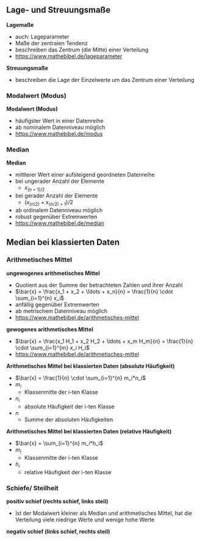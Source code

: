 ## Lage- und Streuungsmaße

**Lagemaße** 
- auch: Lageparameter
- Maße der zentralen Tendenz
- beschreiben das Zentrum (die Mitte) einer Verteilung
- https://www.mathebibel.de/lageparameter

**Streuungsmaße**
- beschreiben die Lage der Einzelwerte um das Zentrum einer Verteilung


### Modalwert (Modus)

**Modalwert (Modus)**
- häufigster Wert in einer Datenreihe
- ab nominalem Datenniveau möglich
- https://www.mathebibel.de/modus


### Median

**Median**
- mittlerer Wert einer aufsteigend geordneten Datenreihe
- bei ungerader Anzahl der Elemente
  - $x_{(n+1)/2}$
- bei gerader Anzahl der Elemente
  - $(x_{(n/2)} + x_{(n/2)+1})/2$
- ab ordinalem Datenniveau möglich
- robust gegenüber Extremwerten
- https://www.mathebibel.de/median

**Median bei klassierten Daten**
- 


### Arithmetisches Mittel

**ungewogenes arithmetisches Mittel**
- Quotient aus der Summe der betrachteten Zahlen und ihrer Anzahl
- $\bar{x} = \frac{x_1 + x_2 + \ldots + x_n}{n} = \frac{1}{n} \cdot \sum_{i=1}^{n} x_i$
- anfällig gegenüber Extremwerten
- ab metrischem Datenniveau möglich
- https://www.mathebibel.de/arithmetisches-mittel

**gewogenes arithmetisches Mittel**
- $\bar{x} = \frac{x_1 H_1 + x_2 H_2 + \ldots + x_m H_m}{n} = \frac{1}{n} \cdot \sum_{i=1}^{m} x_i H_i$
- https://www.mathebibel.de/arithmetisches-mittel

**Arithmetisches Mittel bei klassierten Daten (absolute Häufigkeit)**
- $\bar{x} = \frac{1}{n} \cdot \sum_{i=1}^{n} m_i*n_i$
- $m_i$
  - Klassenmitte der i-ten Klasse
- $n_i$
  - absolute Häufigkeit der i-ten Klasse
- $n$
  - Summe der absoluten Häufigkeiten

**Arithmetisches Mittel bei klassierten Daten (relative Häufigkeit)**
- $\bar{x} = \sum_{i=1}^{n} m_i*h_i$
- $m_i$
  - Klassenmitte der i-ten Klasse
- $h_i$
  - relative Häufigkeit der i-ten Klasse

### Schiefe/ Steilheit

**positiv schief (rechts schief, links steil)**
- Ist der Modalwert kleiner als Median und arithmetisches Mittel, hat die Verteilung viele niedrige Werte und wenige hohe Werte

**negativ schief (links schief, rechts steil)**
